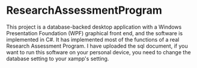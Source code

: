# ResearchAssessmentProgram
This project is a database-backed desktop application with a Windows Presentation Foundation (WPF) graphical front end, and the software is implemented in C#. It has implemented most of the functions of a real Research Assessment Program.
I have uploaded the sql document, if you want to run this software on your personal device, you need to change the database setting to your xampp's setting.
